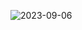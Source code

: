 ![2023-09-06](https://github.com/Addarshkumar/nandtotetris-part1/assets/142793710/cee985d7-0879-4b6d-88eb-a8a465e10ef7)
